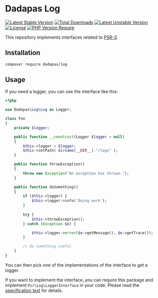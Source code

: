 Dadapas Log
=======

[![Latest Stable Version](http://poser.pugx.org/dadapas/log/v)](https://packagist.org/packages/dadapas/log) [![Total Downloads](http://poser.pugx.org/dadapas/log/downloads)](https://packagist.org/packages/dadapas/log) [![Latest Unstable Version](http://poser.pugx.org/dadapas/log/v/unstable)](https://packagist.org/packages/dadapas/log) [![License](http://poser.pugx.org/dadapas/log/license)](https://packagist.org/packages/dadapas/log) [![PHP Version Require](http://poser.pugx.org/dadapas/log/require/php)](https://packagist.org/packages/dadapas/log)

This repository implements interfaces related to
[PSR-3](https://github.com/php-fig/fig-standards/blob/master/accepted/PSR-3-logger-interface.md).

Installation
------------

```bash
composer require dadapas/log
```

Usage
-----

If you need a logger, you can use the interface like this:

```php
<?php

use Dadapas\Log\Log as Logger;

class Foo
{
    private $logger;

    public function __construct(Logger $logger = null)
    {
        $this->logger = $logger;
        $this->setPath( dirname(__DIR__)."/logs" );
    }

    public function throwException()
    {
        throw new Exception("An exception has thrown.");
    }

    public function doSomething()
    {
        if ($this->logger) {
            $this->logger->info('Doing work');
        }
           
        try {
            $this->throwException();
        } catch (Exception $e) {

            $this->logger->error($e->getMessage(), $e->getTrace());
        }

        // do something useful
    }
}
```

You can then pick one of the implementations of the interface to get a logger.

If you want to implement the interface, you can require this package and
implement `Psr\Log\LoggerInterface` in your code. Please read the
[specification text](https://github.com/php-fig/fig-standards/blob/master/accepted/PSR-3-logger-interface.md)
for details.